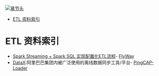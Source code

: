 [![章节头](https://parg.co/UGo)](https://parg.co/b4z) 
 - [ETL 资料索引](#etl-%E8%B5%84%E6%96%99%E7%B4%A2%E5%BC%95) 

# ETL 资料索引
- [Spark Streaming + Spark SQL 实现配置化ETL流程](http://www.jianshu.com/p/cd26a413cbd4?utm_source=tuicool&utm_medium=referral)- [FlyWay](https://github.com/flyway/flyway)
- [DataX](https://github.com/alibaba/DataX):阿里巴巴集团内被广泛使用的离线数据同步工具/平台- [PingCAP-Loader](https://github.com/pingcap/docs-cn/blob/master/tools/loader.md)
